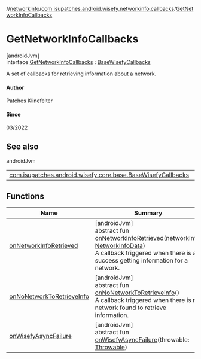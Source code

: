 //[networkinfo](../../../index.md)/[com.isupatches.android.wisefy.networkinfo.callbacks](../index.md)/[GetNetworkInfoCallbacks](index.md)

# GetNetworkInfoCallbacks

[androidJvm]\
interface [GetNetworkInfoCallbacks](index.md) : [BaseWisefyCallbacks](../../../../core/core/com.isupatches.android.wisefy.core.base/-base-wisefy-callbacks/index.md)

A set of callbacks for retrieving information about a network.

#### Author

Patches Klinefelter

#### Since

03/2022

## See also

androidJvm

| | |
|---|---|
| [com.isupatches.android.wisefy.core.base.BaseWisefyCallbacks](../../../../core/core/com.isupatches.android.wisefy.core.base/-base-wisefy-callbacks/index.md) |  |

## Functions

| Name | Summary |
|---|---|
| [onNetworkInfoRetrieved](on-network-info-retrieved.md) | [androidJvm]<br>abstract fun [onNetworkInfoRetrieved](on-network-info-retrieved.md)(networkInfo: [NetworkInfoData](../../com.isupatches.android.wisefy.networkinfo.entities/-network-info-data/index.md))<br>A callback triggered when there is a success getting information for a network. |
| [onNoNetworkToRetrieveInfo](on-no-network-to-retrieve-info.md) | [androidJvm]<br>abstract fun [onNoNetworkToRetrieveInfo](on-no-network-to-retrieve-info.md)()<br>A callback triggered when there is no network found to retrieve information. |
| [onWisefyAsyncFailure](index.md#823639724%2FFunctions%2F2126753235) | [androidJvm]<br>abstract fun [onWisefyAsyncFailure](index.md#823639724%2FFunctions%2F2126753235)(throwable: [Throwable](https://kotlinlang.org/api/latest/jvm/stdlib/kotlin/-throwable/index.html)) |

